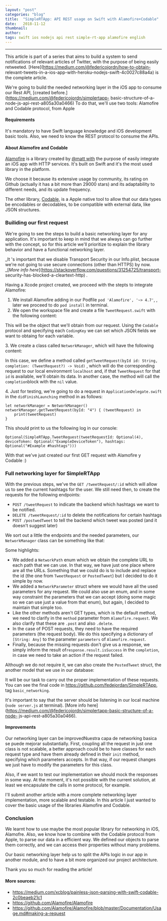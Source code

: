```yaml
---
layout:	"post"
categories:	"blog"
title:	"SimpleRTApp: API REST usage on Swift with Alamofire+Codable"
date:	2018-11-12
thumbnail:	
author:	
tags: swift ios nodejs api rest simple-rt-app alamofire english
---
```


* * *

This article is part of a series that aims to build a system to send
notifications of relevant articles of Twitter, with the purpose of being
easily retweeted. [Here](https://medium.com/@federicojordn/how-to-obtain-
relevant-tweets-in-a-ios-app-with-heroku-nodejs-swift-4c0027c88a4a) is the
complete article.

We're going to build the needed networking layer in the iOS app to consume our
Rest API, [created before.](https://medium.com/@federicojordn/simplertapp-
basic-structure-of-a-node-js-api-rest-a805a30a0466) To do that, we'll use two
tools: Alamofire and Codable protocol, from Apple

#### Requirements

It's mandatory to have Swift language knowledge and iOS development basic
tools. Also, we need to know the REST protocol to consume the APIs.

#### About Alamofire and Codable

[Alamofire](https://github.com/Alamofire/Alamofire) is a library created by
[@matt with](https://twitter.com/mattt) the purpose of easily integrate an iOS
app with HTTP services. It's built on Swift and it's the most used library in
the platform.

We choose it because its extensive usage by community, its rating on Github
(actually it has a bit more than 29000 stars) and its adaptability to
different needs, and its update frequency.

The other library,
[Codable,](https://developer.apple.com/documentation/swift/codable) is a Apple
native tool to allow that our data types be encodables or decodables, to be
compatible with external data, like JSON structures.

### Builiding our first request

We're going to see the steps to build a basic networking layer for any
application. It's important to keep in mind that we always can go further with
the concept, so for this article we'll prioritize to explain the library
behavior and have a functional networking layer.

 _It 's important that we disable Transport Security in our Info.plist,
because we're not going to use secure connections (other than HTTPS) by now.
_[_More info here_](https://stackoverflow.com/questions/31254725/transport-
security-has-blocked-a-cleartext-http) _._

Having a Xcode project created, we proceed with the stepts to integrate
Alamofire:

  1. We install Alamofire adding in our Podfile `pod 'Alamofire', '~> 4.7'`, , later we proceed to do `pod install` in terminal.
  2. We open the workspace file and create a file `TweetRequest.swift` with the following content:

<script src="https://gist.github.com/fedejordan/cdc4b5d4339252b523de285209109b91.js"></script>
This will be the object that we'll obtain from our request. Using the
`Codable` protocol and specifying each `CodingKey` we can set which JSON
fields we want to obtaing for each variable.

3\. We create a class called `NetworkManager`, which will have the following
content:

<script src="https://gist.github.com/fedejordan/7b7219c0fef250cbfc36f0c88d237d27.js"></script>
In this case, we define a method called `getTweetRequest(byId id: String,
completion: (TweetRequest?) -> Void)` , which will do the corresponding
request to our local environment `localhost` and, if that `TweetRequest` for
that `id` is available, we'll obtain its data. In another case, the method
will call the `completion`block with the `nil` value.

4\. Just for testing, we're going to do a request in
`ApplicationDelegate.swift` in the `didFinishLaunching` method in as follows:

    
    
    let networkManager = NetworkManager()  
    networkManager.getTweetRequest(byId: "4") { (tweetRequest) in  
        print(tweetRequest)  
    }

This should print to us the following log in our console:

    
    
    Optional(SimpleRTApp.TweetRequest(tweetRequestId: Optional(4), deviceToken: Optional("ExampleDeviceToken"), hashtags: Optional("#Example #hashtags")))

With that we've just created our first GET request with Alamofire y Codable :)

### Full networking layer for SimpleRTApp

With the previous steps, we've the `GET /tweetRequest/:id` which will allow us
to see the current hashtags for the user. We still need then, to create the
requests for the following endpoints:

  * `POST /tweetRequest` to indicate the backend which hashtags we want to be notified.
  * `DELETE /tweetRequest/:id` to delete the notifications for certain hashtags
  * `POST /postwedTweet` to tell the backend which tweet was posted (and it doesn't suggest later)

We sort out a little the endpoints and the needed parameters, our
`NetworkManager` class can be something like that:

<script src="https://gist.github.com/fedejordan/bbad7be142eb20b12d8894dcaf50188a.js"></script>
Some highlights:

  * We added a `NetworkPath` enum which we obtain the complete URL to each path that we can use. In that way, we have just one place where are all the URLs. Something that we could do is to include and replace the id (the one from `TweetRequest` or `PostedTweet`) but I decided to do it simple by now.
  * We added a `NetworkParameter` struct where we would have all the used parameters for any request. We could also use an enum, and in some way constraint the parameters that we can accept (doing some magic so we can use just a value from that enum), but again, I decided to maintain that simple too.
  * Like the other methods aren't GET types, which is the default method, we need to clarify in the `method` parameter from `Alamofire.request`. We also clarify that these are `.post` and also `.delete`.
  * In the case of POST requests, they need to have the required parameters (the request body). We do this specifying a dictionary of `[String: Any]` to the parameter `parameters` of `Alamofire.request`.
  * Finally, because the missing requests don't give us a response, we simply inform the result of`response.result.isSuccess` in the `completion`, in case we need to take an action if the request failed.

Although we do not require it, we can also create the `PostedTweet` struct,
the another model that we use in our database:

<script src="https://gist.github.com/fedejordan/7a31dc829bd8e1ce39aaafbe651b5c68.js"></script>
It will be our task to carry out the proper implementation of these requests.
You can see the final code in <https://github.com/fedejordan/SimpleRTApp>, tag
`basic_networking`.

It's important to say that the server should be listening in our local machine
(`node server.js` at terminal). [More info
here](https://medium.com/@federicojordn/simplertapp-basic-structure-of-a-node-
js-api-rest-a805a30a0466).

#### Improvements

Our networking layer can be improvedNuestra capa de networking basica se puede
mejorar substantially. First, coupling all the request in just one class is
not scalable, a better approach could be to have classes for each request type
and have them already defined in their `init` method, specifying which
parameters accepts. In that way, if our request changes we just have to modify
the parameters for this class.

Also, if we want to test our implementation we should mock the responses in
some way. At the moment, it's not possible with the current solution, at least
we encapsulate the calls in some protocol, for example.

I'll submit another article with a more complete networking layer
implementation, more scalable and testable. In this article I just wanted to
cover the basic usage of the libraries Alamofire and Codable.

### Conclusion

We learnt how to use maybe the most popular library for networking in iOS,
Alamofre. Also, we know how to combine with the Codable protocol from Apple,
to parse our data in a efficient way. We defined our objects to parse them
correctly, and we can access their properties without many problems.

Our basic networking layer help us to split the APIs logic in our app in
another module, and to have a bit more organized our project architecture.

Thank you so much for reading the article!

#### More sources:

  * <https://medium.com/xcblog/painless-json-parsing-with-swift-codable-2c0beaeb21c1>
  * <https://github.com/Alamofire/Alamofire>
  * <https://github.com/Alamofire/Alamofire/blob/master/Documentation/Usage.md#making-a-request>

